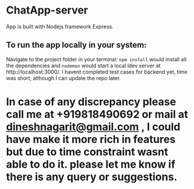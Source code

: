 # ChatApp-server
App is built with Nodejs framework Express.

## To run the app locally in your system:
Navigate to the project folder in your terminal:
`npm install` would install all the dependencies and 
`nodemon` would start a local ldev server at http://localhost:3000/.
 I havent completed test cases for backend yet, time was short, although  I can update the repo later.


# In case of any discrepancy please call me at +919818490692 or mail at dineshnagarit@gmail.com , I could have make it more rich in features but due to time constraint wasnt able to do it. please let me know if there is any query or suggestions.
